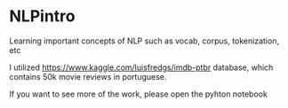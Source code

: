 # NLPintro

Learning important concepts of NLP such as vocab, corpus, tokenization, etc

I utilized https://www.kaggle.com/luisfredgs/imdb-ptbr database, which contains 50k movie reviews in portuguese. 

If you want to see more of the work, please open the pyhton notebook

